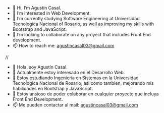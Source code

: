 - 👋 Hi, I’m Agustín Casal.
- 👀 I’m interested in Web Development.
- 🌱 I’m currently studying Software Engineering at Universidad Tecnologica Nacional of Rosario, as well as improving my skills with Bootstrap and JavaScript.
- 💞️ I’m looking to collaborate on any proyect that includes Front End development.
- 📫 How to reach me: agustincasal03@gmail.com

//

- 👋 Hola, soy Agustín Casal.
- 👀 Actualmente estoy interesado en el Desarrollo Web.
- 🌱 Estoy estudiando Ingenieria en Sistemas en la Universidad Tecnologica Nacional de Rosario, asi como tambien, mejorando mis habilidades en Bootstrap y JavaScript.
- 💞️ Estoy ansioso de poder colaborar en cualquier proyecto que incluya Front End Development.
- 📫 Me pueden contactar al mail: agustincasal03@gmail.com

<!---
agustincasal/agustincasal is a ✨ special ✨ repository because its `README.md` (this file) appears on your GitHub profile.
You can click the Preview link to take a look at your changes.
--->
